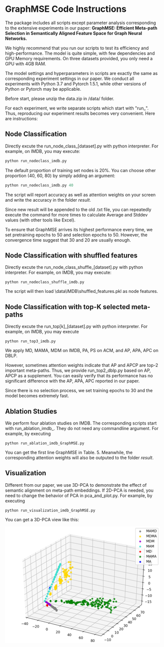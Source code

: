 # GraphMSE Code Instructions

The package includes all scripts except parameter analysis corresponding to the extensive experiments in our paper: **GraphMSE: Efficient Meta-path Selection in Semantically Aligned Feature Space for Graph Neural Networks.**

We highly recommend that you run our scripts to test its efficiency and high-performance. The model is quite simple, with few dependencies and GPU Memory requirements. On three datasets provided, you only need a GPU with 4GB RAM.

The model settings and hyperparameters in scripts are exactly the same as corresponding experiment settings in our paper. We conduct all experiments with Python 3.7 and Pytorch 1.5.1, while other versions of Python or Pytorch may be applicable.

Before start, please unzip the data.zip in /data/ folder. 

For each experiment, we write separate scripts which start with "run_". Thus, reproducing our experiment results becomes very convenient. Here are instructions:

## Node Classification

Directly excute the run_node_class_[dataset].py with python interpreter. For example, on IMDB, you may execute:

```python
python run_nodeclass_imdb.py
```

The default proportion of training set nodes is 20%. You can choose other proportion (40, 60, 80) by simply adding an argument:

```python
python run_nodeclass_imdb.py 40
```

The script will report accuracy as well as attention weights on your screen and write the accuracy in the folder *result*. 

Since new result will be appended to the old .txt file, you can repeatedly execute the command for more times to calculate Average and Stddev values (with other tools like Excel). 

To ensure that GraphMSE arrives its highest performance every time, we set pretraining epochs to 50 and selection epochs to 50. However, the convergence time suggest that 30 and 20 are usually enough.

## Node Classification with shuffled features

Directly excute the run_node_class_shuffle_[dataset].py with python interpreter. For example, on IMDB, you may execute:

```
python run_nodeclass_shuffle_imdb.py
```

The script will then load \data\IMDB\shuffled_features.pkl as node features.

## Node Classification with top-K selected meta-paths

Directly excute the run_top[k]_[dataset].py with python interpreter. For example, on IMDB, you may execute

```
python run_top3_imdb.py
```

We apply MD, MAMA, MDM on IMDB, PA, PS on ACM, and AP, APA, APC on DBLP. 

However, sometimes attention weights indicate that AP and APCP are top-2 important meta-paths. Thus, we provide run_top2_dblp.py based on AP, APCP as a supplement. You can easily verify that its performance has no significant difference with the AP, APA, APC reported in our paper.

Since there is no selection process, we set training epochs to 30 and the model becomes extremely fast.

## Ablation Studies

We perform four ablation studies on IMDB. The corresponding scripts start with run_ablation_imdb_. They do not need any commandline argument. For example, by executing

```
python run_ablation_imdb_GraphMSE.py
```

You can get the first line GraphMSE in Table. 5. Meanwhile, the corresponding attention weights will also be outputed to the folder *result*.

## Visualization

Different from our paper, we use 3D-PCA to demonstrate the effect of semantic alignment on meta-path embeddings. If 2D-PCA is needed, you need to change the behavior of PCA in pca_and_plot.py. For example, by executing

```
python run_visualization_imdb_GraphMSE.py
```

You can get a 3D-PCA view like this:

![temp](temp.png)



